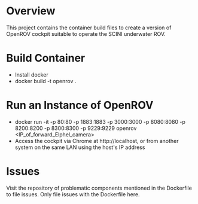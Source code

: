 # Overview

This project contains the container build files to create a version of OpenROV cockpit suitable to operate the SCINI underwater ROV.

# Build Container
* Install docker
* docker build -t openrov .

# Run an Instance of OpenROV
* docker run -it -p 80:80 -p 1883:1883 -p 3000:3000 -p 8080:8080 -p 8200:8200 -p 8300:8300 -p 9229:9229 openrov <IP_of_forward_Elphel_camera>
* Access the cockpit via Chrome at http://localhost, or from another system on the same LAN using the host's IP address

# Issues
Visit the repository of problematic components mentioned in the Dockerfile to file issues.  Only file issues with the Dockerfile here.
